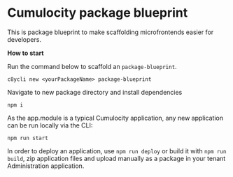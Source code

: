# Cumulocity package blueprint

This is package blueprint to make scaffolding microfrontends easier for developers.

**How to start**

Run the command below to scaffold an `package-blueprint`.

```
c8ycli new <yourPackageName> package-blueprint
```

Navigate to new package directory and install dependencies

```
npm i
```

As the app.module is a typical Cumulocity application, any new application can be run locally via the CLI:

```
npm run start
```

In order to deploy an application, use `npm run deploy` or build it with `npm run build`, zip application files and upload manually as a package in your tenant Administration application. 

